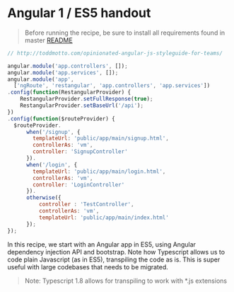 # Angular 1 / ES5 handout

> Before running the recipe, be sure to install all requirements found in master [README](https://github.com/molekilla/rutha-2016)

```javascript
// http://toddmotto.com/opinionated-angular-js-styleguide-for-teams/

angular.module('app.controllers', []);
angular.module('app.services', []);
angular.module('app',
  ['ngRoute', 'restangular', 'app.controllers', 'app.services'])
.config(function(RestangularProvider) {
    RestangularProvider.setFullResponse(true);
    RestangularProvider.setBaseUrl('/api');
})
.config(function($routeProvider) {
  $routeProvider.
      when('/signup', {
        templateUrl: 'public/app/main/signup.html',
        controllerAs: 'vm',
        controller: 'SignupController'
      }).
      when('/login', {
        templateUrl: 'public/app/main/login.html',
        controllerAs: 'vm',
        controller: 'LoginController'
      }).
      otherwise({
          controller : 'TestController',
          controllerAs: 'vm',
          templateUrl: 'public/app/main/index.html'
      });
});
```

In this recipe, we start with an Angular app in ES5, using Angular dependency injection API and bootstrap. Note how Typescript allows us to code plain Javascript (as in ES5), transpiling the code as is. This is super useful with large codebases that needs to be migrated.

> Note: Typescript 1.8 allows for transpiling to work with *.js extensions
